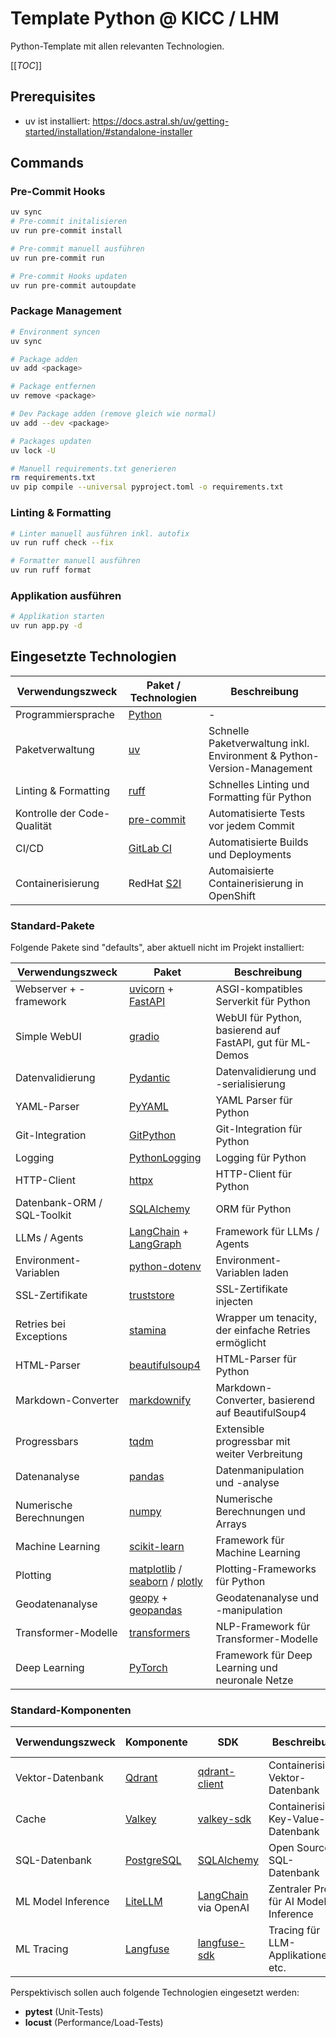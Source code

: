 # Template Python @ KICC / LHM

Python-Template mit allen relevanten Technologien.

[[_TOC_]]

## Prerequisites

- uv ist installiert: https://docs.astral.sh/uv/getting-started/installation/#standalone-installer

## Commands

### Pre-Commit Hooks

```bash
uv sync
# Pre-commit initalisieren
uv run pre-commit install

# Pre-commit manuell ausführen
uv run pre-commit run

# Pre-commit Hooks updaten
uv run pre-commit autoupdate
```

### Package Management

```bash
# Environment syncen
uv sync

# Package adden
uv add <package>

# Package entfernen
uv remove <package>

# Dev Package adden (remove gleich wie normal)
uv add --dev <package>

# Packages updaten
uv lock -U

# Manuell requirements.txt generieren
rm requirements.txt
uv pip compile --universal pyproject.toml -o requirements.txt
```

### Linting & Formatting

```bash
# Linter manuell ausführen inkl. autofix
uv run ruff check --fix

# Formatter manuell ausführen
uv run ruff format
```

### Applikation ausführen

```bash
# Applikation starten
uv run app.py -d
```

## Eingesetzte Technologien

| Verwendungszweck            | Paket / Technologien | Beschreibung                                                           |
| --------------------------- | -------------------- | ---------------------------------------------------------------------- |
| Programmiersprache          | [Python]             | -                                                                      |
| Paketverwaltung             | [uv]                 | Schnelle Paketverwaltung inkl. Environment & Python-Version-Management |
| Linting & Formatting        | [ruff]               | Schnelles Linting und Formatting für Python                            |
| Kontrolle der Code-Qualität | [pre-commit]         | Automatisierte Tests vor jedem Commit                                  |
| CI/CD                       | [GitLab CI]          | Automatisierte Builds und Deployments                                  |
| Containerisierung           | RedHat [S2I]         | Automaisierte Containerisierung in OpenShift                           |

<!-- Links for better editing in markdown -->

[Python]: https://www.python.org/
[uv]: https://docs.astral.sh/uv/
[ruff]: https://docs.astral.sh/ruff/
[pre-commit]: https://pre-commit.com/
[GitLab CI]: .gitlab-ci.yml
[S2I]: https://github.com/sclorg/s2i-python-container

<!-- End of links -->

### Standard-Pakete

Folgende Pakete sind "defaults", aber aktuell nicht im Projekt installiert:

| Verwendungszweck            | Paket                               | Beschreibung                                              |
| --------------------------- | ----------------------------------- | --------------------------------------------------------- |
| Webserver + -framework      | [uvicorn] + [FastAPI]               | ASGI-kompatibles Serverkit für Python                     |
| Simple WebUI                | [gradio]                            | WebUI für Python, basierend auf FastAPI, gut für ML-Demos |
| Datenvalidierung            | [Pydantic]                          | Datenvalidierung und -serialisierung                      |
| YAML-Parser                 | [PyYAML]                            | YAML Parser für Python                                    |
| Git-Integration             | [GitPython]                         | Git-Integration für Python                                |
| Logging                     | [PythonLogging]                     | Logging für Python                                        |
| HTTP-Client                 | [httpx]                             | HTTP-Client für Python                                    |
| Datenbank-ORM / SQL-Toolkit | [SQLAlchemy]                        | ORM für Python                                            |
| LLMs / Agents               | [LangChain] + [LangGraph]           | Framework für LLMs / Agents                               |
| Environment-Variablen       | [python-dotenv]                     | Environment-Variablen laden                               |
| SSL-Zertifikate             | [truststore]                        | SSL-Zertifikate injecten                                  |
| Retries bei Exceptions      | [stamina]                           | Wrapper um tenacity, der einfache Retries ermöglicht      |
| HTML-Parser                 | [beautifulsoup4]                    | HTML-Parser für Python                                    |
| Markdown-Converter          | [markdownify]                       | Markdown-Converter, basierend auf BeautifulSoup4          |
| Progressbars                | [tqdm]                              | Extensible progressbar mit weiter Verbreitung             |
| Datenanalyse                | [pandas]                            | Datenmanipulation und -analyse                            |
| Numerische Berechnungen     | [numpy]                             | Numerische Berechnungen und Arrays                        |
| Machine Learning            | [scikit-learn]                      | Framework für Machine Learning                            |
| Plotting                    | [matplotlib] / [seaborn] / [plotly] | Plotting-Frameworks für Python                            |
| Geodatenanalyse             | [geopy] + [geopandas]               | Geodatenanalyse und -manipulation                         |
| Transformer-Modelle         | [transformers]                      | NLP-Framework für Transformer-Modelle                     |
| Deep Learning               | [PyTorch]                           | Framework für Deep Learning und neuronale Netze           |

<!-- Links for better editing in markdown -->

[uvicorn]: https://www.uvicorn.org/
[FastAPI]: https://fastapi.tiangolo.com/
[gradio]: https://gradio.app/
[Pydantic]: https://docs.pydantic.dev/latest/
[PyYAML]: https://pyyaml.org/
[GitPython]: https://gitpython.readthedocs.io/en/stable/
[PythonLogging]: https://docs.python.org/3/library/logging.html
[httpx]: https://www.python-httpx.org/
[SQLAlchemy]: https://www.sqlalchemy.org/
[LangChain]: https://python.langchain.com/
[LangGraph]: https://langchain-ai.github.io/langgraph/
[python-dotenv]: https://pypi.org/project/python-dotenv/
[truststore]: https://pypi.org/project/truststore/
[stamina]: https://stamina.hynek.me/en/stable/
[beautifulsoup4]: https://www.crummy.com/software/BeautifulSoup/bs4/doc/
[markdownify]: https://github.com/matthewwithanm/python-markdownify/
[tqdm]: https://tqdm.github.io/
[pandas]: https://pandas.pydata.org/
[numpy]: https://numpy.org/
[transformers]: https://huggingface.co/docs/transformers/
[PyTorch]: https://pytorch.org/
[scikit-learn]: https://scikit-learn.org/stable/
[matplotlib]: https://matplotlib.org/stable/index.html
[seaborn]: https://seaborn.pydata.org/
[plotly]: https://plotly.com/python/
[geopy]: https://geopy.readthedocs.io/en/stable/
[geopandas]: https://geopandas.org/en/stable/#

<!-- End of links -->

### Standard-Komponenten

| Verwendungszweck   | Komponente   | SDK                    | Beschreibung                           | Template etc.     |
| ------------------ | ------------ | ---------------------- | -------------------------------------- | ----------------- |
| Vektor-Datenbank   | [Qdrant]     | [qdrant-client]        | Containerisierte Vektor-Datenbank      | [Qdrant-Template] |
| Cache              | [Valkey]     | [valkey-sdk]           | Containerisierte Key-Value-Datenbank   | TODO              |
| SQL-Datenbank      | [PostgreSQL] | [SQLAlchemy]           | Open Source SQL-Datenbank              | TODO              |
| ML Model Inference | [LiteLLM]    | [LangChain] via OpenAI | Zentraler Proxy für AI Model Inference | [LiteLLM-Repo]    |
| ML Tracing         | [Langfuse]   | [langfuse-sdk]         | Tracing für LLM-Applikationen etc.     | [Langfuse-Repo]   |

<!-- Links for better editing in markdown -->

[qdrant]: https://qdrant.tech/documentation/
[qdrant-client]: https://github.com/qdrant/qdrant-client
[qdrant-template]: https://git.muenchen.de/kicc/templates/qdrant-template
[valkey]: https://github.com/valkey-io/valkey
[valkey-sdk]: https://github.com/valkey-io/valkey-py
[PostgreSQL]: https://it-services.muenchen.de/sp?id=sc_cat_item&sys_id=a98ab0ce1b5fd594948e657f7b4bcbad&table=sc_cat_item
[SQLAlchemy]: https://www.sqlalchemy.org/
[LiteLLM]: https://docs.litellm.ai/docs/
[LiteLLM-Repo]: https://git.muenchen.de/kicc/rag/ki-services/litellm-helm
[Langfuse]: https://langfuse.com/docs
[langfuse-sdk]: https://langfuse.com/docs/sdk/python/decorators
[Langfuse-Repo]: https://git.muenchen.de/kicc/rag/ki-services/langfuse-helm

<!-- End of links -->

Perspektivisch sollen auch folgende Technologien eingesetzt werden:

- **pytest** (Unit-Tests)
- **locust** (Performance/Load-Tests)
